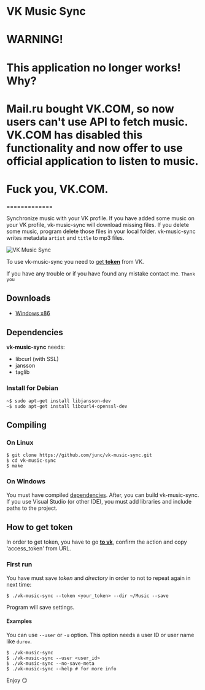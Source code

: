 
VK Music Sync
=============

# WARNING!
# This application no longer works! Why?
# Mail.ru bought VK.COM, so now users can't use API to fetch music. VK.COM has disabled this functionality and now offer to use official application to listen to music.
# Fuck you, VK.COM.

=============

Synchronize music with your VK profile.
If you have added some music on your VK profile, vk-music-sync will download missing files. If you delete some music, program delete those files in your local folder.
vk-music-sync writes metadata `artist` and `title` to mp3 files.

![VK Music Sync](https://dl.dropboxusercontent.com/u/110426823/projects/scr/vk-music-sync.png "VK Music Sync")

To use vk-music-sync you need to [get **token**](#how-to-get-token) from VK.

If you have any trouble or if you have found any mistake contact me. `Thank you`

## Downloads
+ [Windows x86](https://dl.dropboxusercontent.com/u/110426823/projects/binaries/vk-music-sync-0.0.4.7z)

## Dependencies
**vk-music-sync** needs:
- libcurl (with SSL)
- jansson
- taglib

### Install for Debian
    ~$ sudo apt-get install libjansson-dev
    ~$ sudo apt-get install libcurl4-openssl-dev

## Compiling
### On Linux
    $ git clone https://github.com/junc/vk-music-sync.git
    $ cd vk-music-sync
    $ make
### On Windows
You must have compiled [dependencies](#dependencies). After, you can build vk-music-sync. If you use Visual Studio (or other IDE), you must add libraries and include paths to the project.

## How to get token
In order to get token, you have to go **[to vk](https://oauth.vk.com/authorize?client_id=4509223&scope=audio,offline&redirect_uri=http:%2F%2Foauth.vk.com%2Fblank.html&display=wap&response_type=token)**, confirm the action and copy 'access_token' from URL.

### First run
You have must save *token* and *directory* in order to not to repeat again in next time:

    $ ./vk-music-sync --token <your_token> --dir ~/Music --save

Program will save settings.

#### Examples
You can use `--user` or `-u` option. This option needs a user ID or user name like `durov`.

    $ ./vk-music-sync
    $ ./vk-music-sync --user <user_id>
    $ ./vk-music-sync --no-save-meta
    $ ./vk-music-sync --help # for more info

Enjoy :smirk:
